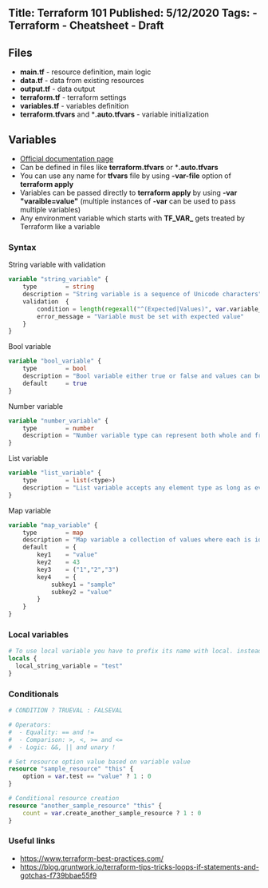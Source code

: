 Title: Terraform 101
Published: 5/12/2020
Tags:
    - Terraform
    - Cheatsheet
    - Draft
---

## Files
- **main.tf** - resource definition, main logic
- **data.tf** - data from existing resources
- **output.tf** - data output
- **terraform.tf** - terraform settings
- **variables.tf** - variables definition
- **terraform.tfvars** and ***.auto.tfvars** - variable initialization

## Variables

- [Official documentation page](https://www.terraform.io/docs/configuration/types.html)
- Can be defined in files like **terraform.tfvars** or ***.auto.tfvars**
- You can use any name for **tfvars** file by using **-var-file** option of **terraform apply**
- Variables can be passed directly to **terraform apply** by using **-var "varaible=value"** (multiple instances of **-var** can be used to pass multiple variables)
- Any environment variable which starts with **TF_VAR_** gets treated by Terraform like a variable

### Syntax
String variable with validation
```terraform
variable "string_variable" {
    type        = string
    description = "String variable is a sequence of Unicode characters"
    validation  {
        condition = length(regexall("^(Expected|Values)", var.variable_name)) == 1
        error_message = "Variable must be set with expected value"
    }
}
```

Bool variable
```terraform
variable "bool_variable" {
    type        = bool
    description = "Bool variable either true or false and values can be used in conditional logic"
    default     = true
}
```

Number variable
```terraform
variable "number_variable" {
    type        = number
    description = "Number variable type can represent both whole and fractional"
}
```

List variable
```terraform
variable "list_variable" {
    type        = list(<type>)
    description = "List variable accepts any element type as long as every element is the same type"
}
```

Map variable
```terraform
variable "map_variable" {
    type        = map
    description = "Map variable a collection of values where each is identified by a string label"
    default     = {
        key1    = "value"
        key2    = 43
        key3    = ("1","2","3")
        key4    = {
            subkey1 = "sample"
            subkey2 = "value"
        }
    }
}
```
### Local variables
```terraform
# To use local variable you have to prefix its name with local. instead of var. e.g. local.local_string_variable
locals {
  local_string_variable = "test"
}
```

### Conditionals

```terraform
# CONDITION ? TRUEVAL : FALSEVAL

# Operators:
#  - Equality: == and !=
#  - Comparison: >, <, >= and <=
#  - Logic: &&, || and unary !

# Set resource option value based on variable value 
resource "sample_resource" "this" {
    option = var.test == "value" ? 1 : 0
}

# Conditional resource creation
resource "another_sample_resource" "this" {
    count = var.create_another_sample_resource ? 1 : 0
}
```

### Useful links
- https://www.terraform-best-practices.com/
- https://blog.gruntwork.io/terraform-tips-tricks-loops-if-statements-and-gotchas-f739bbae55f9